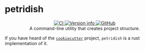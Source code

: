 # petridish

<div align="center">
  <a href="https://github.com/petridish-dev/petridish/actions">
    <img alt="CI" src="https://github.com/petridish-dev/petridish/actions/workflows/ci.yml/badge.svg">
  </a>
  <a href="https://crates.io/crates/petridish">
    <img alt="Version info" src="https://img.shields.io/crates/v/petridish?colorB=319e8c">
  </a>
  <a href="https://github.com/zen-xu/job-book/blob/master/LICENSE">
    <img alt="GitHub" src="https://img.shields.io/github/license/petridish-dev/petridish">
  </a>
  <br>
  A command-line utility that creates project structure.
</div>


If you have heard of the [`cookiecutter`](https://github.com/cookiecutter/cookiecutter) project, `petridish` is a rust implementation of it.

